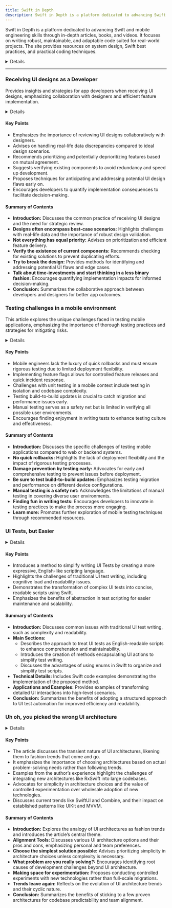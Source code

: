 ```yaml
---
title: Swift in Depth
description: Swift in Depth is a platform dedicated to advancing Swift and mobile engineering skills through in-depth articles, books, and videos. It focuses on writing robust, maintainable, and adaptable code suited for real-world projects. The site provides resources on system design, Swift best practices, and practical coding techniques.
---
```



Swift in Depth is a platform dedicated to advancing Swift and mobile engineering skills through in-depth articles, books, and videos. It focuses on writing robust, maintainable, and adaptable code suited for real-world projects. The site provides resources on system design, Swift best practices, and practical coding techniques.

<details>
**URL:** https://swiftindepth.com

**Authors:** `Tjeerd in 't Veen`

**Complexity Levels:**
   - **Beginner:** 20%
   - **Intermediate:** 50%
   - **Advanced:** 30%

**Frequency of Posting:** Weekly

**Types of Content:**
   - **Articles:** 40% (In-depth articles and best practices)
   - **Books:** 30% (Comprehensive guides on Swift and mobile development)
   - **Videos:** 30% (Tutorials and discussions)

**Additional Features:**
   - **Newsletter:** Available for regular updates and news.
   - **Books:** Detailed guides available in various formats.
   - **Videos:** High-quality video tutorials and discussions.
</details>

<LinkCard title="Visit Swift in Depth" href="https://swiftindepth.com" />

---

### Receiving UI designs as a Developer

Provides insights and strategies for app developers when receiving UI designs, emphasizing collaboration with designers and efficient feature implementation.

<details>

**URL:** https://swiftindepth.com/articles/receiving-designs/

**Published:** N/A

**Authors:** `Tjeerd in 't Veen`

**Tags:**  
`UI design`, `iOS development`, `Productivity`, `Collaboration`

</details>

#### Key Points
- Emphasizes the importance of reviewing UI designs collaboratively with designers.
- Advises on handling real-life data discrepancies compared to ideal design scenarios.
- Recommends prioritizing and potentially deprioritizing features based on mutual agreement.
- Suggests verifying existing components to avoid redundancy and speed up development.
- Proposes techniques for anticipating and addressing potential UI design flaws early on.
- Encourages developers to quantify implementation consequences to facilitate decision-making.

#### Summary of Contents
- **Introduction:** Discusses the common practice of receiving UI designs and the need for strategic review.
- **Designs often encompass best-case scenarios:** Highlights challenges with real-life data and the importance of robust design validation.
- **Not everything has equal priority:** Advises on prioritization and efficient feature delivery.
- **Verify the existence of current components:** Recommends checking for existing solutions to prevent duplicating efforts.
- **Try to break the design:** Provides methods for identifying and addressing potential UI flaws and edge cases.
- **Talk about time-investments and start thinking in a less binary fashion:** Encourages quantifying implementation impacts for informed decision-making.
- **Conclusion:** Summarizes the collaborative approach between developers and designers for better app outcomes.

<LinkCard title="Read Full Article" href="https://swiftindepth.com/articles/receiving-designs/" />


### Testing challenges in a mobile environment

This article explores the unique challenges faced in testing mobile applications, emphasizing the importance of thorough testing practices and strategies for mitigating risks.

<details>

**URL:** https://swiftindepth.com/articles/mobile_testing_challenges/

**Published:** N/A  

**Authors:** `Tjeerd in 't Veen`

**Tags:**  
`mobile testing`, `iOS development`, `software testing`

</details>

#### Key Points
- Mobile engineers lack the luxury of quick rollbacks and must ensure rigorous testing due to limited deployment flexibility.
- Implementing feature flags allows for controlled feature releases and quick incident response.
- Challenges with unit testing in a mobile context include testing in isolation and codebase complexity.
- Testing build-to-build updates is crucial to catch migration and performance issues early.
- Manual testing serves as a safety net but is limited in verifying all possible user environments.
- Encourages finding enjoyment in writing tests to enhance testing culture and effectiveness.

#### Summary of Contents
- **Introduction:** Discusses the specific challenges of testing mobile applications compared to web or backend systems.
- **No quick rollbacks:** Highlights the lack of deployment flexibility and the impact of rigorous testing processes.
- **Damage prevention by testing early:** Advocates for early and comprehensive testing to prevent issues before deployment.
- **Be sure to test build-to-build updates:** Emphasizes testing migration and performance on different device configurations.
- **Manual testing is a safety net:** Acknowledges the limitations of manual testing in covering diverse user environments.
- **Finding fun in writing tests:** Encourages developers to innovate in testing practices to make the process more engaging.
- **Learn more:** Promotes further exploration of mobile testing techniques through recommended resources.

<LinkCard title="Read Full Article" href="https://swiftindepth.com/articles/mobile_testing_challenges/" />

### UI Tests, but Easier

<details>

**URL:** https://swiftindepth.com/articles/uitests-easier/

**Published:** [Date of Publication]  
**Last Updated:** [Date of Last Update, if applicable]

**Authors:** `Tjeerd in 't Veen`

**Tags:**  
`UI Testing`, `iOS Development`, `Testing Automation`

</details>

#### Key Points
- Introduces a method to simplify writing UI Tests by creating a more expressive, English-like scripting language.
- Highlights the challenges of traditional UI test writing, including cognitive load and readability issues.
- Demonstrates the transformation of complex UI tests into concise, readable scripts using Swift.
- Emphasizes the benefits of abstraction in test scripting for easier maintenance and scalability.

#### Summary of Contents
- **Introduction:** Discusses common issues with traditional UI test writing, such as complexity and readability.
- **Main Sections:**
  - Describes the approach to treat UI tests as English-readable scripts to enhance comprehension and maintainability.
  - Introduces the creation of methods encapsulating UI actions to simplify test writing.
  - Discusses the advantages of using enums in Swift to organize and simplify test scripts.
- **Technical Details:** Includes Swift code examples demonstrating the implementation of the proposed method.
- **Applications and Examples:** Provides examples of transforming detailed UI interactions into high-level scenarios.
- **Conclusion:** Summarizes the benefits of adopting a structured approach to UI test automation for improved efficiency and readability.

<LinkCard title="Read Full Article" href="https://swiftindepth.com/articles/uitests-easier/" />

### Uh oh, you picked the wrong UI architecture

<details>

**URL:** https://swiftindepth.com/articles/ui-architectures/

**Published:** Not specified  

**Authors:** Tjeerd in 't Veen

**Tags:**  
`UI architectures`, `RxSwift`, `MVVM`, `SwiftUI`, `UIKit`, `Mobile development`

</details>

#### Key Points
- The article discusses the transient nature of UI architectures, likening them to fashion trends that come and go.
- It emphasizes the importance of choosing architectures based on actual problem-solving needs rather than following trends.
- Examples from the author’s experience highlight the challenges of integrating new architectures like RxSwift into large codebases.
- Advocates for simplicity in architecture choices and the value of controlled experimentation over wholesale adoption of new technologies.
- Discusses current trends like SwiftUI and Combine, and their impact on established patterns like UIKit and MVVM.

#### Summary of Contents
- **Introduction:** Explores the analogy of UI architectures as fashion trends and introduces the article’s central theme.
- **Alignment Tools:** Discusses various UI architecture options and their pros and cons, emphasizing personal and team preferences.
- **Choose the simplest solution possible:** Advises prioritizing simplicity in architecture choices unless complexity is necessary.
- **What problem are you really solving?:** Encourages identifying root causes of development challenges beyond UI architecture.
- **Making space for experimentation:** Proposes conducting controlled experiments with new technologies rather than full-scale migrations.
- **Trends leave again:** Reflects on the evolution of UI architecture trends and their cyclic nature.
- **Conclusion:** Summarizes the benefits of sticking to a few proven architectures for codebase predictability and team alignment.

<LinkCard title="Read Full Article" href="https://swiftindepth.com/articles/ui-architectures/" />
